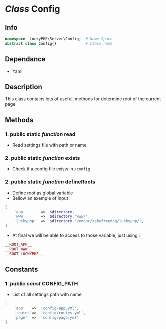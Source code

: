 # ***Class*** **Config**

## Info

```php
namespace  LuckyPHP\Server\Config;  # Name Space
abstract class Config{}             # Class name
```

## Dependance
- Yaml

## Description
This class contains lots of usefull methods for determine root of the current page

## Methods

### 1. public static ***function*** **read**
- Read settings file with path or name

### 2. public static ***function*** **exists**
- Check if a config file exists in ``/config``

### 2. public static ***function*** **defineRoots**
- Define root as global variable
- Bellow an exemple of input :
```php
[
    'app'       =>  $directory,
    'www'       =>  $directory.'www/',
    'luckyphp'  =>  $directory.'vendor/kekefreedog/luckyphp/',
]
```
- At final we will be able to access to those variable, just using :
```php
__ROOT_APP__
__ROOT_WWW__
__ROOT_LUCKYPHP__
```

## Constants

### 1. public ***const*** **CONFIG_PATH**
- List of all settings path with name
```php
[
    'app'   =>  'config/app.yml',
    'routes'=>  'config/routes.yml',
    'page'  =>  'config/page.yml'
]
```
